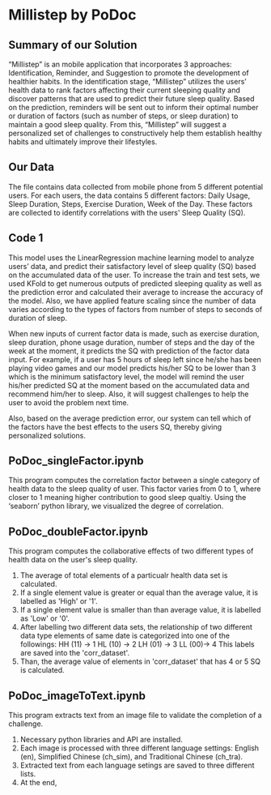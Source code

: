 # Millistep by PoDoc

## Summary of our Solution
“Millistep” is an mobile application that incorporates 3 approaches: Identification, Reminder, and Suggestion to promote the development of healthier habits. In the identification stage, “Millistep” utilizes the users’ health data to rank factors affecting their current sleeping quality and discover patterns that are used to predict their future sleep quality. Based on the prediction, reminders will be sent out to inform their optimal number or duration of factors (such as number of steps, or sleep duration) to maintain a good sleep quality. From this, “Millistep” will suggest a personalized set of challenges to constructively help them establish healthy habits and ultimately improve their lifestyles.

## Our Data
The file contains data collected from mobile phone from 5 different potential users. For each users, the data contains 5 different factors: Daily Usage, Sleep Duration, Steps, Exercise Duration, Week of the Day. These factors are collected to identify correlations with the users' Sleep Quality (SQ).

## Code 1
This model uses the LinearRegression machine learning model to analyze users’ data, and predict their satisfactory level of sleep quality (SQ) based on the accumulated data of the user. To increase the train and test sets, we used KFold to get numerous outputs of predicted sleeping quality as well as the prediction error and calculated their average to increase the accuracy of the model. Also, we have applied feature scaling since the number of data varies according to the types of factors from number of steps to seconds of duration of sleep.

When new inputs of current factor data is made, such as exercise duration, sleep duration, phone usage duration, number of steps and the day of the week at the moment, it predicts the SQ with prediction of the factor data input. For example, if a user has 5 hours of sleep left since he/she has been playing video games and our model predicts his/her SQ to be lower than 3 which is the minimum satisfactory level, the model will remind the user his/her predicted SQ at the moment based on the accumulated data and recommend him/her to sleep. Also, it will suggest challenges to help the user to avoid the problem next time. 

Also, based on the average prediction error, our system can tell which of the factors have the best effects to the users SQ, thereby giving personalized solutions. 



## PoDoc_singleFactor.ipynb
This program computes the correlation factor between a single category of health data to the sleep quality of user. This factor varies from 0 to 1, where closer to 1 meaning higher contribution to good sleep qualtiy. Using the ‘seaborn’ python library, we visualized the degree of correlation. 

## PoDoc_doubleFactor.ipynb
This program computes the collaborative effects of two different types of health data on the user's sleep quality. 
1. The average of total elements of a particualr health data set is calculated. 
2. If a single element value is greater or equal than the average value, it is labelled as 'High' or '1'.
3. If a single element value is smaller than than average value, it is labelled as 'Low' or '0'.
4. After labelling two different data sets, the relationship of two different data type elements of same date is categorized into one of the followings:
HH (11) -> 1
HL (10) -> 2
LH (01) -> 3
LL (00)-> 4
This labels are saved into the 'corr_dataset'.
5. Than, the average value of elements in 'corr_dataset' that has 4 or 5 SQ is calculated. 

## PoDoc_imageToText.ipynb
This program extracts text from an image file to validate the completion of a challenge. 
1. Necessary python libraries and API are installed. 
2. Each image is processed with three different language settings: English (en), Simplified Chinese (ch_sim), and Traditional Chinese (ch_tra). 
3. Extracted text from each language setings are saved to three different lists. 
4. At the end, 
